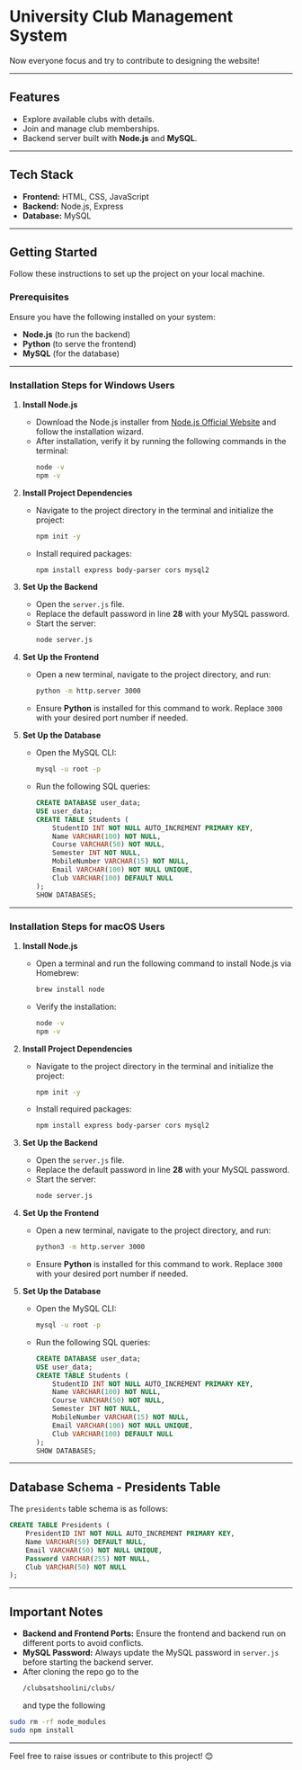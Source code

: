 
# University Club Management System  

Now everyone focus and try to contribute to designing the website!

---

## Features  
- Explore available clubs with details.  
- Join and manage club memberships.  
- Backend server built with **Node.js** and **MySQL**.  

---

## Tech Stack  
- **Frontend:** HTML, CSS, JavaScript  
- **Backend:** Node.js, Express  
- **Database:** MySQL  

---

## Getting Started  

Follow these instructions to set up the project on your local machine.  

### Prerequisites  
Ensure you have the following installed on your system:  
- **Node.js** (to run the backend)  
- **Python** (to serve the frontend)  
- **MySQL** (for the database)  

---

### Installation Steps for **Windows Users**  

1. **Install Node.js**  
   - Download the Node.js installer from [Node.js Official Website](https://nodejs.org/) and follow the installation wizard.  
   - After installation, verify it by running the following commands in the terminal:  
     ```bash
     node -v
     npm -v
     ```  

2. **Install Project Dependencies**  
   - Navigate to the project directory in the terminal and initialize the project:  
     ```bash
     npm init -y
     ```  
   - Install required packages:  
     ```bash
     npm install express body-parser cors mysql2
     ```  

3. **Set Up the Backend**  
   - Open the `server.js` file.  
   - Replace the default password in line **28** with your MySQL password.  
   - Start the server:  
     ```bash
     node server.js
     ```  

4. **Set Up the Frontend**  
   - Open a new terminal, navigate to the project directory, and run:  
     ```bash
     python -m http.server 3000
     ```  
   - Ensure **Python** is installed for this command to work. Replace `3000` with your desired port number if needed.  

5. **Set Up the Database**  
   - Open the MySQL CLI:  
     ```bash
     mysql -u root -p
     ```  
   - Run the following SQL queries:  
     ```sql
     CREATE DATABASE user_data;
     USE user_data;
     CREATE TABLE Students (
         StudentID INT NOT NULL AUTO_INCREMENT PRIMARY KEY,
         Name VARCHAR(100) NOT NULL,
         Course VARCHAR(50) NOT NULL,
         Semester INT NOT NULL,
         MobileNumber VARCHAR(15) NOT NULL,
         Email VARCHAR(100) NOT NULL UNIQUE,
         Club VARCHAR(100) DEFAULT NULL
     );
     SHOW DATABASES;
     ```  

---

### Installation Steps for **macOS Users**  

1. **Install Node.js**  
   - Open a terminal and run the following command to install Node.js via Homebrew:  
     ```bash
     brew install node
     ```  
   - Verify the installation:  
     ```bash
     node -v
     npm -v
     ```  

2. **Install Project Dependencies**  
   - Navigate to the project directory in the terminal and initialize the project:  
     ```bash
     npm init -y
     ```  
   - Install required packages:  
     ```bash
     npm install express body-parser cors mysql2
     ```  

3. **Set Up the Backend**  
   - Open the `server.js` file.  
   - Replace the default password in line **28** with your MySQL password.  
   - Start the server:  
     ```bash
     node server.js
     ```  

4. **Set Up the Frontend**  
   - Open a new terminal, navigate to the project directory, and run:  
     ```bash
     python3 -m http.server 3000
     ```  
   - Ensure **Python** is installed for this command to work. Replace `3000` with your desired port number if needed.  

5. **Set Up the Database**  
   - Open the MySQL CLI:  
     ```bash
     mysql -u root -p
     ```  
   - Run the following SQL queries:  
     ```sql
     CREATE DATABASE user_data;
     USE user_data;
     CREATE TABLE Students (
         StudentID INT NOT NULL AUTO_INCREMENT PRIMARY KEY,
         Name VARCHAR(100) NOT NULL,
         Course VARCHAR(50) NOT NULL,
         Semester INT NOT NULL,
         MobileNumber VARCHAR(15) NOT NULL,
         Email VARCHAR(100) NOT NULL UNIQUE,
         Club VARCHAR(100) DEFAULT NULL
     );
     SHOW DATABASES;
     ```  

---

## Database Schema - Presidents Table  

The `presidents` table schema is as follows:

```sql
CREATE TABLE Presidents (
    PresidentID INT NOT NULL AUTO_INCREMENT PRIMARY KEY,
    Name VARCHAR(50) DEFAULT NULL,
    Email VARCHAR(50) NOT NULL UNIQUE,
    Password VARCHAR(255) NOT NULL,
    Club VARCHAR(50) NOT NULL
);
```

---

## Important Notes  
- **Backend and Frontend Ports:** Ensure the frontend and backend run on different ports to avoid conflicts.  
- **MySQL Password:** Always update the MySQL password in `server.js` before starting the backend server.
- After cloning the repo go to the
  ```bash
  /clubsatshoolini/clubs/
  ```
  and type the following 
 ```bash
sudo rm -rf node_modules
sudo npm install
  ```

---

Feel free to raise issues or contribute to this project! 😊

